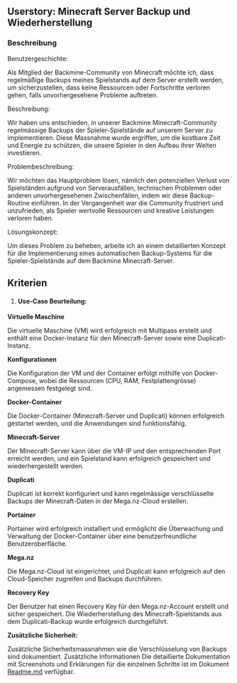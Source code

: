 ## Userstory: Minecraft Server Backup und Wiederherstellung

### Beschreibung

Benutzergeschichte:

Als Mitglied der Backmine-Community von Minecraft möchte ich, dass regelmäßige Backups meines Spielstands auf dem Server erstellt werden, um sicherzustellen, dass keine Ressourcen oder Fortschritte verloren gehen, falls unvorhergesehene Probleme auftreten.


Beschreibung:

 Wir haben uns entschieden, in unserer Backmine Minecraft-Community regelmässige Backups der Spieler-Spielstände auf unserem Server zu implementieren. Diese Massnahme wurde ergriffen, um die kostbare Zeit und Energie zu schützen, die unsere Spieler in den Aufbau ihrer Welten investieren.

Problembeschreibung:

 Wir möchten das Hauptproblem lösen, nämlich den potenziellen Verlust von Spielständen aufgrund von Serverausfällen, technischen Problemen oder anderen unvorhergesehenen Zwischenfällen, indem wir diese Backup-Routine einführen. In der Vergangenheit war die Community frustriert und unzufrieden, als Spieler wertvolle Ressourcen und kreative Leistungen verloren haben.



Lösungskonzept:

Um dieses Problem zu beheben, arbeite ich an einem detaillierten Konzept für die Implementierung eines automatischen Backup-Systems für die Spieler-Spielstände auf dem Backmine Minecraft-Server.

## Kriterien

1. #### Use-Case Beurteilung:

**Virtuelle Maschine**

Die virtuelle Maschine (VM) wird erfolgreich mit Multipass erstellt und enthält eine Docker-Instanz für den Minecraft-Server sowie eine Duplicati-Instanz.

**Konfigurationen**

Die Konfiguration der VM und der Container erfolgt mithilfe von Docker-Compose, wobei die Ressourcen (CPU, RAM, Festplattengrösse) angemessen festgelegt sind.

**Docker-Container**

Die Docker-Container (Minecraft-Server und Duplicati) können erfolgreich gestartet werden, und die Anwendungen sind funktionsfähig.

**Minecraft-Server**

Der Minecraft-Server kann über die VM-IP und den entsprechenden Port erreicht werden, und ein Spielstand kann erfolgreich gespeichert und wiederhergestellt werden.

**Duplicati**

Duplicati ist korrekt konfiguriert und kann regelmässige verschlüsselte Backups der Minecraft-Daten in der Mega.nz-Cloud erstellen.

**Portainer**

Portainer wird erfolgreich installiert und ermöglicht die Überwachung und Verwaltung der Docker-Container über eine benutzerfreundliche Benutzeroberfläche.

**Mega.nz**

Die Mega.nz-Cloud ist eingerichtet, und Duplicati kann erfolgreich auf den Cloud-Speicher zugreifen und Backups durchführen.

**Recovery Key**

Der Benutzer hat einen Recovery Key für den Mega.nz-Account erstellt und sicher gespeichert.
Die Wiederherstellung des Minecraft-Spielstands aus dem Duplicati-Backup wurde erfolgreich durchgeführt.

**Zusätzliche Sicherheit:**

Zusätzliche Sicherheitsmassnahmen wie die Verschlüsselung von Backups sind dokumentiert.
Zusätzliche Informationen
Die detaillierte Dokumentation mit Screenshots und Erklärungen für die einzelnen Schritte ist im Dokument [Readme.md](README.md) verfügbar.









